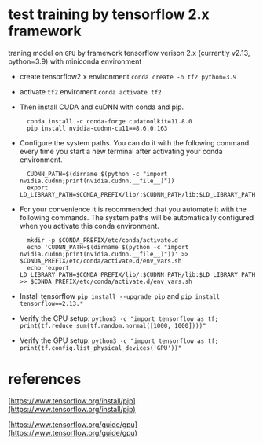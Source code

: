 # test training by tensorflow 2.x framework

traning model on `GPU` by framework tensorflow verison 2.x (currently v2.13, python=3.9) with miniconda environment

- create tensorflow2.x environment `conda create -n tf2 python=3.9`
- activate `tf2` enviroment `conda activate tf2`
- Then install CUDA and cuDNN with conda and pip.

        conda install -c conda-forge cudatoolkit=11.8.0
        pip install nvidia-cudnn-cu11==8.6.0.163

- Configure the system paths. You can do it with the following command every time you start a new terminal after activating your conda environment.

        CUDNN_PATH=$(dirname $(python -c "import nvidia.cudnn;print(nvidia.cudnn.__file__)"))
        export LD_LIBRARY_PATH=$CONDA_PREFIX/lib/:$CUDNN_PATH/lib:$LD_LIBRARY_PATH


- For your convenience it is recommended that you automate it with the following commands. The system paths will be automatically configured when you activate this conda environment.

        mkdir -p $CONDA_PREFIX/etc/conda/activate.d
        echo 'CUDNN_PATH=$(dirname $(python -c "import nvidia.cudnn;print(nvidia.cudnn.__file__)"))' >> $CONDA_PREFIX/etc/conda/activate.d/env_vars.sh
        echo 'export LD_LIBRARY_PATH=$CONDA_PREFIX/lib/:$CUDNN_PATH/lib:$LD_LIBRARY_PATH' >> $CONDA_PREFIX/etc/conda/activate.d/env_vars.sh

- Install tensorflow `pip install --upgrade pip` and `pip install tensorflow==2.13.*`

- Verify the CPU setup: `python3 -c "import tensorflow as tf; print(tf.reduce_sum(tf.random.normal([1000, 1000])))"`

- Verify the GPU setup: `python3 -c "import tensorflow as tf; print(tf.config.list_physical_devices('GPU'))"`

# references

[https://www.tensorflow.org/install/pip](https://www.tensorflow.org/install/pip)

[https://www.tensorflow.org/guide/gpu](https://www.tensorflow.org/guide/gpu)
